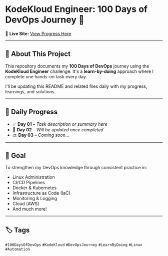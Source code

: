 # KodeKloud Engineer: 100 Days of DevOps Journey 🚀

📍 **Live Site:** [View Progress Here](https://engineer.kodekloud.com/progress)

---

## 📘 About This Project

This repository documents my **100 Days of DevOps** journey using the **KodeKloud Engineer** challenge. It's a **learn-by-doing** approach where I complete one hands-on task every day.

I'll be updating this README and related files daily with my progress, learnings, and solutions.

---

## 📅 Daily Progress

- ✅ **Day 01** – *Task description or summary here*  
- 🔄 **Day 02** – *Will be updated once completed*  
- 🔜 **Day 03** – *Coming soon...*

---

## 🧭 Goal

To strengthen my DevOps knowledge through consistent practice in:

- Linux Administration
- CI/CD Pipelines
- Docker & Kubernetes
- Infrastructure as Code (IaC)
- Monitoring & Logging
- Cloud (AWS)
- And much more!

---

## 🏷️ Tags

`#100DaysOfDevOps` `#KodeKloud` `#DevOpsJourney` `#LearnByDoing` `#Linux` `#Automation`


